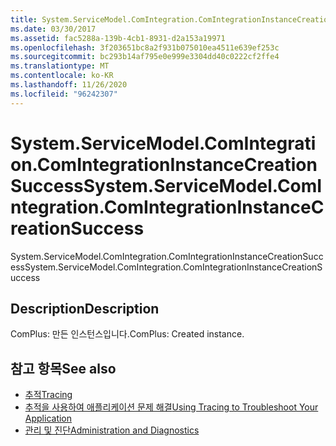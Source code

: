 ```yaml
---
title: System.ServiceModel.ComIntegration.ComIntegrationInstanceCreationSuccess
ms.date: 03/30/2017
ms.assetid: fac5288a-139b-4cb1-8931-d2a153a19971
ms.openlocfilehash: 3f203651bc8a2f931b075010ea4511e639ef253c
ms.sourcegitcommit: bc293b14af795e0e999e3304dd40c0222cf2ffe4
ms.translationtype: MT
ms.contentlocale: ko-KR
ms.lasthandoff: 11/26/2020
ms.locfileid: "96242307"
---
```

# <a name="systemservicemodelcomintegrationcomintegrationinstancecreationsuccess"></a><span data-ttu-id="9c562-102">System.ServiceModel.ComIntegration.ComIntegrationInstanceCreationSuccess</span><span class="sxs-lookup"><span data-stu-id="9c562-102">System.ServiceModel.ComIntegration.ComIntegrationInstanceCreationSuccess</span></span>

<span data-ttu-id="9c562-103">System.ServiceModel.ComIntegration.ComIntegrationInstanceCreationSuccess</span><span class="sxs-lookup"><span data-stu-id="9c562-103">System.ServiceModel.ComIntegration.ComIntegrationInstanceCreationSuccess</span></span>  
  
## <a name="description"></a><span data-ttu-id="9c562-104">Description</span><span class="sxs-lookup"><span data-stu-id="9c562-104">Description</span></span>  

 <span data-ttu-id="9c562-105">ComPlus: 만든 인스턴스입니다.</span><span class="sxs-lookup"><span data-stu-id="9c562-105">ComPlus: Created instance.</span></span>  
  
## <a name="see-also"></a><span data-ttu-id="9c562-106">참고 항목</span><span class="sxs-lookup"><span data-stu-id="9c562-106">See also</span></span>

- [<span data-ttu-id="9c562-107">추적</span><span class="sxs-lookup"><span data-stu-id="9c562-107">Tracing</span></span>](index.md)
- [<span data-ttu-id="9c562-108">추적을 사용하여 애플리케이션 문제 해결</span><span class="sxs-lookup"><span data-stu-id="9c562-108">Using Tracing to Troubleshoot Your Application</span></span>](using-tracing-to-troubleshoot-your-application.md)
- [<span data-ttu-id="9c562-109">관리 및 진단</span><span class="sxs-lookup"><span data-stu-id="9c562-109">Administration and Diagnostics</span></span>](../index.md)
